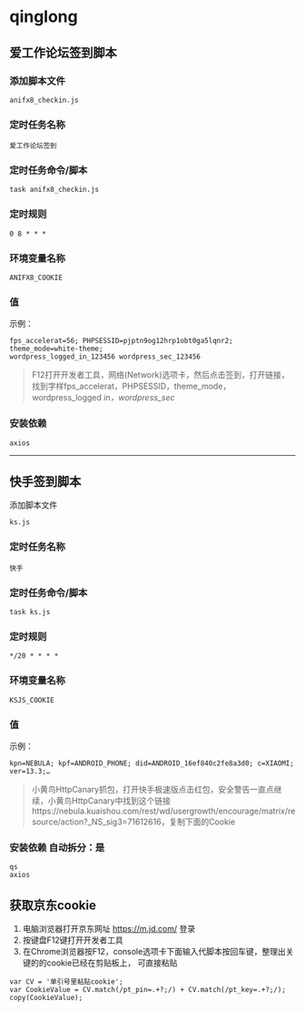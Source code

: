# qinglong
## 爱工作论坛签到脚本
### 添加脚本文件
```
anifx8_checkin.js
```
### 定时任务名称
```
爱工作论坛签到
```
### 定时任务命令/脚本
```
task anifx8_checkin.js
```
### 定时规则
```
0 8 * * *
```
### 环境变量名称
```
ANIFX8_COOKIE
```
### 值
示例：
```
fps_accelerat=56; PHPSESSID=pjptn9og12hrp1obt0ga5lqnr2; theme_mode=white-theme;
wordpress_logged_in_123456 wordpress_sec_123456
```
> F12打开开发者工具，网络(Network)选项卡，然后点击签到，打开链接，找到字样fps_accelerat，PHPSESSID，theme_mode，wordpress_logged _in，wordpress_sec_

### 安装依赖
```
axios
```
---

## 快手签到脚本
添加脚本文件
```
ks.js
```
### 定时任务名称
```
快手
```
### 定时任务命令/脚本
```
task ks.js
```
### 定时规则
```
*/20 * * * *
```
### 环境变量名称
```
KSJS_COOKIE
```
### 值 
示例：
```
kpn=NEBULA; kpf=ANDROID_PHONE; did=ANDROID_16ef840c2fe8a3d0; c=XIAOMI; ver=13.3;…
```
> 小黄鸟HttpCanary抓包，打开快手极速版点击红包，安全警告一直点继续，小黄鸟HttpCanary中找到这个链接https://nebula.kuaishou.com/rest/wd/usergrowth/encourage/matrix/resource/action?_NS_sig3=71612616，复制下面的Cookie

### 安装依赖 自动拆分：是
```
qs
axios
```
## 获取京东cookie
1. 电脑浏览器打开京东网址 https://m.jd.com/ 登录
2. 按键盘F12键打开开发者工具
3. 在Chrome浏览器按F12，console选项卡下面输入代脚本按回车键，整理出关键的的cookie已经在剪贴板上， 可直接粘贴
```
var CV = '单引号里粘贴cookie';
var CookieValue = CV.match(/pt_pin=.+?;/) + CV.match(/pt_key=.+?;/);
copy(CookieValue);
```
